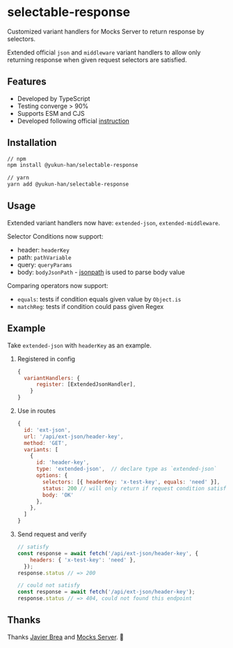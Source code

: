 # selectable-response

Customized variant handlers for Mocks Server to return response by selectors.

Extended official `json` and `middleware` variant handlers to allow only returning response when given request selectors are satisfied.

## Features

- Developed by TypeScript
- Testing converge > 90%
- Supports ESM and CJS
- Developed following official [instruction](https://www.mocks-server.org/docs/variant-handlers/development/)

## Installation

```sh
// npm
npm install @yukun-han/selectable-response

// yarn
yarn add @yukun-han/selectable-response
```

## Usage

Extended variant handlers now have: `extended-json`, `extended-middleware`.

Selector Conditions now support:

- header: `headerKey`
- path: `pathVariable`
- query: `queryParams`
- body: `bodyJsonPath` - [jsonpath](https://github.com/dchester/jsonpath#readme) is used to parse body value

Comparing operators now support:

- `equals`: tests if condition equals given value by `Object.is`
- `matchReg`: tests if condition could pass given Regex

## Example

Take `extended-json` with `headerKey` as an example.

1. Registered in config

    ```js
    {
      variantHandlers: {
          register: [ExtendedJsonHandler],
        }
    }
    ```

2. Use in routes

    ```js
    {
      id: 'ext-json',
      url: '/api/ext-json/header-key',
      method: 'GET',
      variants: [
        {
          id: 'header-key',
          type: 'extended-json',  // declare type as `extended-json`
          options: {
            selectors: [{ headerKey: 'x-test-key', equals: 'need' }],  // declare header selector condition
            status: 200 // will only return if request condition satisfied
            body: 'OK'
          },
        },
      ]
    }
    ```

3. Send request and verify

    ```js
    // satisfy
    const response = await fetch('/api/ext-json/header-key', {
        headers: { 'x-test-key': 'need' },
      });
    response.status // => 200

    // could not satisfy
    const response = await fetch('/api/ext-json/header-key');
    response.status // => 404, could not found this endpoint
    ```

## Thanks

Thanks [Javier Brea](https://github.com/javierbrea) and [Mocks Server](https://www.mocks-server.org/). 🍻
